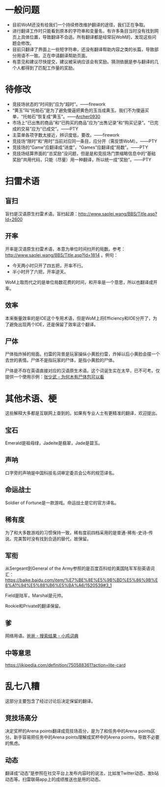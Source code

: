 # 一般问题
- 目前WoM还没有给我们一个持续修改维护翻译的途径，我们正在争取。
- 进行翻译工作时只能看到原本的字符串和变量名，有许多条目当时没有找到网页上具体位置，导致翻译不合适。所有翻译都是经常玩WoM的，发现这些问题会修改。
- 目前只翻译了界面上一些短字符串，还没有翻译帮助内容之类的长篇，导致部分用语不一致。正在申请翻译帮助页面。
- 有意见和建议尽快提交，建议被采纳应该会有奖励。猜测依据是参与翻译的几个人都得到了匹配工作量的奖励。

# 待修改
- 竞技场状态的“时间到”应为“超时”。——firework
- “黄玉”叫“托帕石”是为了避免傻逼把黄色的玉当成黄玉。我们不为傻逼买单，“托帕石”恢复成“黄玉”。——[Archer0930](https://minesweeper.online/zh/player/4043148)
- 市场上“已出售的商品”和“已购买的商品”应为“出售记录”和“购买记录”。“已完成的交易”应为“已成交”。——PTY
- 主菜单各项字数太接近，辨识度低，要改。——firework
- 竞技场“限时”和“用时”当前对应同一条目，应分开（需反馈WoM）。——PTY
- 竞技场的“Game”应翻译成“进度”，“Games”应翻译成“局数”。——PTY
- 竞技场结算界面的“总奖励”没问题，但是是和竞技场门票缩略信息中的“基础奖励”共用代码，只能（尽量）用一种翻译，所以统一成“奖励”。——PTY

# 扫雷术语

## 盲扫
盲扫是汉语原生扫雷术语。盲扫起源：http://www.saolei.wang/BBS/Title.asp?Id=2600

## 开率
开率是汉语原生扫雷术语，本意为单位时间扫开的局数。参考：http://www.saolei.wang/BBS/Title.asp?Id=1814 。例句：
- 今天两小时只开了四五把，开率不行。
- 半小时开了六把，开率逆天。

WoM上取而代之的是单位局数花费的时间，和开率是一个意思，所以也翻译成开率。

## 效率
本来衡量效率的是IOE这个专用术语，但是WoM上将Efficiency和IOE分开了，为了避免出现两个IOE，还是保留了效率这个翻译。

## 尸体
尸体指炸掉的局面。扫雷的背景是玩家操纵小黄脸扫雷，炸掉以后小黄脸会摆一个去世的表情。尸体不是指玩家的尸体，是指小黄脸的尸体。

尸体是不存在英语直接对应的汉语原生术语。这个词诞生实在太早，已不可考。仅提供一个使用示例：[张少武 - 为何木有尸体包可以看](http://www.saolei.wang/BBS/Title.asp?Id=14126)

# 其他术语、梗
这些解释大多都是互联网上查到的。如果有专业人士有更精准的翻译，欢迎提出。

## 宝石
Emerald是祖母绿，Jadeite是翡翠，Jade是碧玉。

## 声呐
口字旁的声呐是中国科技名词审定委员会公布的规范译名。

## 命运战士
Soldier of Fortune是一款游戏。命运战士是它的官方译名。

## 稀有度
为了和大多数游戏的习惯保持一致，稀有度前四档采用的是普通-稀有-史诗-传说。完美暂时没有找到合适的替代，故保留。

## 军衔
从Sergeant到General of the Army参照的是百度百科给的美国陆军军衔英语词汇：https://baike.baidu.com/item/%E7%BE%8E%E5%9B%BD%E5%86%9B%E8%A1%94%E5%88%B6%E5%BA%A6/1520539#3_1

Field是陆军，Marshal是元帅。

Rookie和Private的翻译保留。

## 爹
网络用语。[爸爸 - 搜索结果 - 小鸡词典](https://jikipedia.com/search?phrase=%E7%88%B8%E7%88%B8)

## 中等意思
https://jikipedia.com/definition/750588361?action=lite-card

# 乱七八糟
这部分主要包含了经过讨论后决定保留的翻译。

## 竞技场高分
决定奖杯的Arena points翻译成竞技场高分，是为了和任务中的Arena points区分。新手容易把任务中的Arena points理解成奖杯中的Arena points，导致不必要的焦虑。

## 动态
翻译成“动态”是参照在社交平台上发布内容时的说法，比如发Twitter动态、发b站动态等。扫雷联萌app上的成绩推送也是用的动态。
